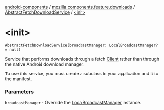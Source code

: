 [android-components](../../index.md) / [mozilla.components.feature.downloads](../index.md) / [AbstractFetchDownloadService](index.md) / [&lt;init&gt;](./-init-.md)

# &lt;init&gt;

`AbstractFetchDownloadService(broadcastManager: LocalBroadcastManager? = null)`

Service that performs downloads through a fetch [Client](../../mozilla.components.concept.fetch/-client/index.md) rather than through the native
Android download manager.

To use this service, you must create a subclass in your application and it to the manifest.

### Parameters

`broadcastManager` - Override the [LocalBroadcastManager](#) instance.